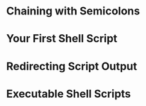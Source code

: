 # Chaining with Semicolons
# Your First Shell Script
# Redirecting Script Output
# Executable Shell Scripts
